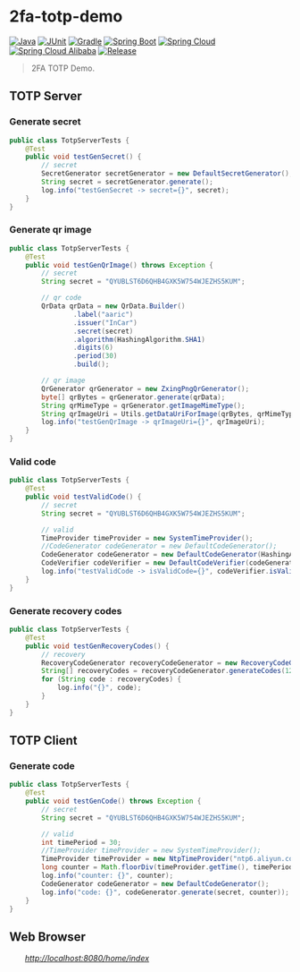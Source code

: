 # 2fa-totp-demo

[![Java](https://img.shields.io/badge/Java-17-brightgreen.svg?style=flat&logo=java)](https://www.oracle.com/java/technologies/javase-downloads.html)
[![JUnit](https://img.shields.io/badge/JUnit-5.9.2-brightgreen.svg?style=flat&logo=junit5)](https://junit.org/junit5/docs/current/user-guide)
[![Gradle](https://img.shields.io/badge/Gradle-8.4-brightgreen.svg?style=flat&logo=gradle)](https://docs.gradle.org/8.4/userguide/installation.html)
[![Spring Boot](https://img.shields.io/badge/Spring_Boot-3.0.2-brightgreen.svg?style=flat&logo=springboot)](https://docs.spring.io/spring-boot/docs/3.0.2/reference/htmlsingle/)
[![Spring Cloud](https://img.shields.io/badge/Spring_Cloud-2022.0.0-brightgreen.svg?style=flat&logo=spring)](https://docs.spring.io/spring-cloud/docs/2020.0.0/reference/htmlsingle/)
[![Spring Cloud Alibaba](https://img.shields.io/badge/Spring_Cloud_Alibaba-2022.0.0.0-brightgreen.svg?style=flat&logo=alibabacloud)](https://spring-cloud-alibaba-group.github.io/github-pages/hoxton/zh-cn/index.html)
[![Release](https://img.shields.io/badge/Release-0.1.0-blue.svg)](https://github.com/InCar/2fa-totp-demo/releases)

> 2FA TOTP Demo.

## TOTP Server

### Generate secret

```java
public class TotpServerTests {
    @Test
    public void testGenSecret() {
        // secret
        SecretGenerator secretGenerator = new DefaultSecretGenerator();
        String secret = secretGenerator.generate();
        log.info("testGenSecret -> secret={}", secret);
    }
}
```

### Generate qr image

```java
public class TotpServerTests {
    @Test
    public void testGenQrImage() throws Exception {
        // secret
        String secret = "QYUBLST6D6QHB4GXK5W754WJEZHS5KUM";

        // qr code
        QrData qrData = new QrData.Builder()
                .label("aaric")
                .issuer("InCar")
                .secret(secret)
                .algorithm(HashingAlgorithm.SHA1)
                .digits(6)
                .period(30)
                .build();

        // qr image
        QrGenerator qrGenerator = new ZxingPngQrGenerator();
        byte[] qrBytes = qrGenerator.generate(qrData);
        String qrMimeType = qrGenerator.getImageMimeType();
        String qrImageUri = Utils.getDataUriForImage(qrBytes, qrMimeType);
        log.info("testGenQrImage -> qrImageUri={}", qrImageUri);
    }
}
```

### Valid code

```java
public class TotpServerTests {
    @Test
    public void testValidCode() {
        // secret
        String secret = "QYUBLST6D6QHB4GXK5W754WJEZHS5KUM";

        // valid
        TimeProvider timeProvider = new SystemTimeProvider();
        //CodeGenerator codeGenerator = new DefaultCodeGenerator();
        CodeGenerator codeGenerator = new DefaultCodeGenerator(HashingAlgorithm.SHA1, 6);
        CodeVerifier codeVerifier = new DefaultCodeVerifier(codeGenerator, timeProvider);
        log.info("testValidCode -> isValidCode={}", codeVerifier.isValidCode(secret, "340200"));
    }
}
```

### Generate recovery codes

```java
public class TotpServerTests {
    @Test
    public void testGenRecoveryCodes() {
        // recovery
        RecoveryCodeGenerator recoveryCodeGenerator = new RecoveryCodeGenerator();
        String[] recoveryCodes = recoveryCodeGenerator.generateCodes(12);
        for (String code : recoveryCodes) {
            log.info("{}", code);
        }
    }
}
```

## TOTP Client

### Generate code

```java
public class TotpServerTests {
    @Test
    public void testGenCode() throws Exception {
        // secret
        String secret = "QYUBLST6D6QHB4GXK5W754WJEZHS5KUM";

        // valid
        int timePeriod = 30;
        //TimeProvider timeProvider = new SystemTimeProvider();
        TimeProvider timeProvider = new NtpTimeProvider("ntp6.aliyun.com", 3000);
        long counter = Math.floorDiv(timeProvider.getTime(), timePeriod);
        log.info("counter: {}", counter);
        CodeGenerator codeGenerator = new DefaultCodeGenerator();
        log.info("code: {}", codeGenerator.generate(secret, counter));
    }
}
```

## Web Browser

&emsp;&emsp;*[http://localhost:8080/home/index](http://localhost:8080/home/index)*
